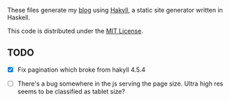 These files generate my [blog](http://axiomatic.neophilus.net) using [Hakyll](http://jaspervdj.be/hakyll/), a static site generator written in Haskell.

This code is distributed under the [MIT License](http://opensource.org/licenses/MIT).


## TODO

* [x] Fix pagination which broke from hakyll 4.5.4
* [ ] There's a bug somewhere in the js serving the page size. Ultra high res seems to be classified as tablet size?

